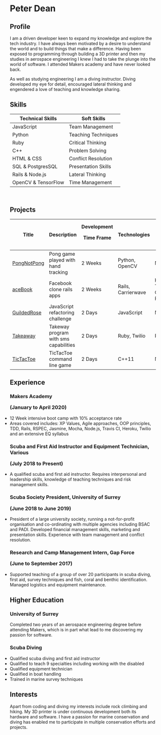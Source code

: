 <ul>
<h1> Peter Dean </h1>

<h2> Profile </h2>
  I am a driven developer keen to expand my knowledge and explore the tech industry. I have always been motivated by a desire to understand the world and to build things that make a difference. Having been exposed to programming through building a 3D printer and then my studies in aerospace engineering I knew I had to take the plunge into the world of software. I attended Makers academy and have never looked back. <p>

  As well as studying engineering I am a diving instructor. Diving developed my eye for detail, encouraged lateral thinking and engendered a love of teaching and knowledge sharing.

<h2> Skills </h2>

| Technical Skills | Soft Skills |
| ---------------- | ----------- |
| JavaScript | Team Management |
| Python | Teaching Techniques |
| Ruby | Critical Thinking |
| C++ | Problem Solving |
| HTML & CSS | Conflict Resolution |
| SQL & PostgresSQL | Presentation Skills |
| Rails & Node.js | Lateral Thinking |
| OpenCV & TensorFlow | Time Management |

<a href="https://sourcerer.io/peter2-71828"><img src="https://img.shields.io/badge/Ruby-227%20commits-orange.svg" alt=""></a>
<a href="https://sourcerer.io/peter2-71828"><img src="https://img.shields.io/badge/JavaScript-104%20commits-orange.svg" alt=""></a>
<a href="https://sourcerer.io/peter2-71828"><img src="https://img.shields.io/badge/HTML-78%20commits-orange.svg" alt=""></a>
<a href="https://sourcerer.io/peter2-71828"><img src="https://img.shields.io/badge/C++-88%20commits-orange.svg" alt=""></a>
<a href="https://sourcerer.io/peter2-71828"><img src="https://img.shields.io/badge/Python-56%20commits-orange.svg" alt=""></a>
<a href="https://sourcerer.io/peter2-71828"><img src="https://img.shields.io/badge/CSS-45%20commits-orange.svg" alt=""></a>

<h2> Projects </h2>

| Title | Description | Development<p>Time Frame | Technologies | Test Suits<p>CICDs |
| ----- | ----------- | ---------------------- | ------------ | ---------------- |
|[PongNotPong](https://github.com/Peter2-71828/PongNotPong)|Pong game played with hand tracking|2 Weeks|Python, OpenCV|N.A|
|[aceBook](https://github.com/Peter2-71828/aceBook-PingPong)|Facebook clone rails apps|2 Weeks|Rails, Carrierwave|Heroku, Travis CI, Rspec|
|[GuildedRose](https://github.com/Peter2-71828/GildedRose-Refactoring-Kata)|JavaScript refactoring challenge|2 Days|JavaScript|Mocha|
|[Takeaway](https://github.com/Peter2-71828/takeaway-challenge)|Takeway program with sms capabilities|2 Days|Ruby, Twilio|Rspec|
| [TicTacToe](https://github.com/Peter2-71828/TicTacToe_CPP)|TicTacToe command line game|2 Days|C++11|N.A|

<h2>Experience</h2>

<h3> Makers Academy <p>(January to April 2020)</h3>
  <li>12 Week intensive boot camp with 10% acceptance rate
  <li>Areas covered includes: XP Values, Agile approaches, OOP principles, TDD, Rails, RSPEC, Jasmine, Mocha, Node.js, Travis CI, Heroku, Twilio and an extensive EQ syllabus

<h3>Scuba and First Aid Instructor and Equipment Technician, Various<p>(July 2018 to Present)</h3>
  <li>A qualified scuba and first aid instructor. Requires interpersonal and leadership skills, knowledge of teaching techniques and risk management skills.

<h3>Scuba Society President, University of Surrey<p>(June 2018 to June 2019)</h3>
  <li>President of a large university society, running a not-for-profit organisation and co-ordinating with multiple agencies including BSAC and PADI. Developed financial management skills, marketing and presentation skills. Experience with team management and conflict resolution.

<h3>Research and Camp Management Intern, Gap Force<p>(June to September 2017)</h3>
  <li>Supported teaching of a group of over 20 participants in scuba diving, first aid, survey techniques and fish, coral and benthic identification. Managed logistics and equipment maintenance.

<h2> Higher Education </h2>

<h3> University of Surrey </h3>
Completed two years of an aerospace engineering degree before attending Makers, which is in part what lead to me discovering my passion for software.

<h3> Scuba Diving </h3>
<li>Qualified scuba diving and first aid instructor
<li>Qualified to teach 9 specialties including working with the disabled
<li>Qualified equipment technician
<li>Qualified in boat handling
<li>Trained in marine survey techniques

<h2> Interests </h2>
  Apart from coding and diving my interests include rock climbing and hiking. My 3D printer is under continuous development both its hardware and software. I have a passion for marine conservation and diving has enabled me to participate in multiple conservation efforts and projects.
</ul>
